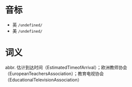 # 音标

- 英 `/undefined/`
- 美 `/undefined/`

# 词义

abbr. 估计到达时间（EstimatedTimeofArrival）；欧洲教师协会（EuropeanTeachersAssociation）；教育电视协会（EducationalTelevisionAssociation）


